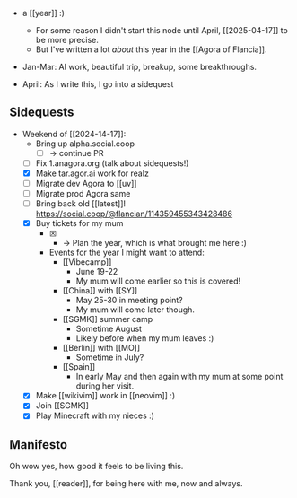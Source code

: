 - a [[year]] :)
    - For some reason I didn't start this node until April, [[2025-04-17]] to be more precise.
    - But I've written a lot *about* this year in the [[Agora of Flancia]].

- Jan-Mar: AI work, beautiful trip, breakup, some breakthroughs.
- April: As I write this, I go into a sidequest

## Sidequests

- Weekend of [[2024-14-17]]:
  - Bring up alpha.social.coop
    - [ ] -> continue PR
  - [ ] Fix 1.anagora.org (talk about sidequests!)
  - [x] Make tar.agor.ai work for realz
  - [ ] Migrate dev Agora to [[uv]]
  - [ ] Migrate prod Agora same
  - [ ] Bring back old [[latest]]! https://social.coop/@flancian/114359455343428486
  - [x] Buy tickets for my mum
    - [x] - -> Plan the year, which is what brought me here :)
    - Events for the year I might want to attend:
      - [[Vibecamp]]
        - June 19-22
        - My mum will come earlier so this is covered!
      - [[China]] with [[SY]]
        - May 25-30 in meeting point?
        - My mum will come later though.
      - [[SGMK]] summer camp
        - Sometime August
        - Likely before when my mum leaves :)
      - [[Berlin]] with [[MO]]
        - Sometime in July?
      - [[Spain]]
        - In early May and then again with my mum at some point during her visit.
  - [x] Make [[wikivim]] work in [[neovim]] :)
  - [x] Join [[SGMK]]
  - [x] Play Minecraft with my nieces :)

## Manifesto

Oh wow yes, how good it feels to be living this. 

Thank you, [[reader]], for being here with me, now and always.


